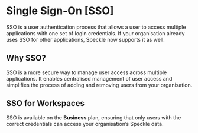 # Single Sign-On [SSO]

SSO is a user authentication process that allows a user to access multiple applications with one set of login credentials. If your organisation already uses SSO for other applications, Speckle now supports it as well.

## Why SSO?

SSO is a more secure way to manage user access across multiple applications. It enables centralised management of user access and simplifies the process of adding and removing users from your organisation.

## SSO for Workspaces

SSO is available on the **Business** plan, ensuring that only users with the correct credentials can access your organisation’s Speckle data.
